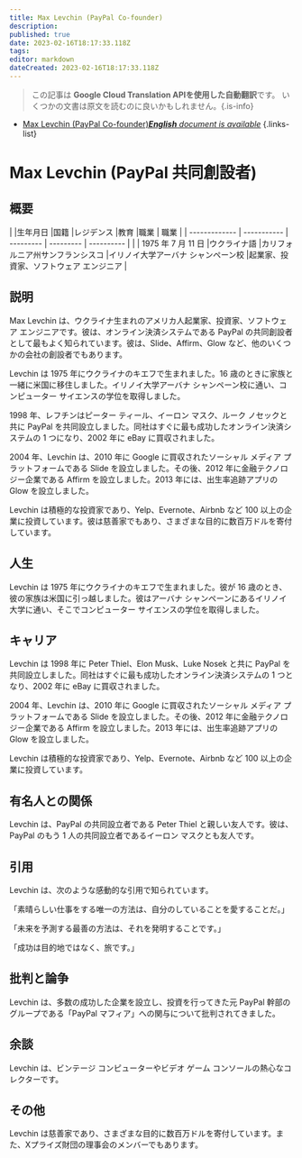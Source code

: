 ```yaml
---
title: Max Levchin (PayPal Co-founder)
description: 
published: true
date: 2023-02-16T18:17:33.118Z
tags: 
editor: markdown
dateCreated: 2023-02-16T18:17:33.118Z
---
```


> この記事は **Google Cloud Translation APIを使用した自動翻訳**です。
いくつかの文書は原文を読むのに良いかもしれません。{.is-info}



- [Max Levchin (PayPal Co-founder)***English** document is available*](/en/Knowledge-base/Dictionary/Person/max-levchin-paypal-co-founder)
{.links-list}


# Max Levchin (PayPal 共同創設者)

## 概要

| |生年月日 |国籍 |レジデンス |教育 |職業 | 職業
| | ------------- | ----------- | --------- | --------- | ---------- |
| | 1975 年 7 月 11 日 |ウクライナ語 |カリフォルニア州サンフランシスコ |イリノイ大学アーバナ シャンペーン校 |起業家、投資家、ソフトウェア エンジニア |

## 説明
Max Levchin は、ウクライナ生まれのアメリカ人起業家、投資家、ソフトウェア エンジニアです。彼は、オンライン決済システムである PayPal の共同創設者として最もよく知られています。彼は、Slide、Affirm、Glow など、他のいくつかの会社の創設者でもあります。

Levchin は 1975 年にウクライナのキエフで生まれました。16 歳のときに家族と一緒に米国に移住しました。イリノイ大学アーバナ シャンペーン校に通い、コンピューター サイエンスの学位を取得しました。

1998 年、レフチンはピーター ティール、イーロン マスク、ルーク ノセックと共に PayPal を共同設立しました。同社はすぐに最も成功したオンライン決済システムの 1 つになり、2002 年に eBay に買収されました。

2004 年、Levchin は、2010 年に Google に買収されたソーシャル メディア プラットフォームである Slide を設立しました。その後、2012 年に金融テクノロジー企業である Affirm を設立しました。2013 年には、出生率追跡アプリの Glow を設立しました。

Levchin は積極的な投資家であり、Yelp、Evernote、Airbnb など 100 以上の企業に投資しています。彼は慈善家でもあり、さまざまな目的に数百万ドルを寄付しています。

## 人生
Levchin は 1975 年にウクライナのキエフで生まれました。彼が 16 歳のとき、彼の家族は米国に引っ越しました。彼はアーバナ シャンペーンにあるイリノイ大学に通い、そこでコンピューター サイエンスの学位を取得しました。

## キャリア
Levchin は 1998 年に Peter Thiel、Elon Musk、Luke Nosek と共に PayPal を共同設立しました。同社はすぐに最も成功したオンライン決済システムの 1 つとなり、2002 年に eBay に買収されました。

2004 年、Levchin は、2010 年に Google に買収されたソーシャル メディア プラットフォームである Slide を設立しました。その後、2012 年に金融テクノロジー企業である Affirm を設立しました。2013 年には、出生率追跡アプリの Glow を設立しました。

Levchin は積極的な投資家であり、Yelp、Evernote、Airbnb など 100 以上の企業に投資しています。

## 有名人との関係
Levchin は、PayPal の共同設立者である Peter Thiel と親しい友人です。彼は、PayPal のもう 1 人の共同設立者であるイーロン マスクとも友人です。

## 引用
Levchin は、次のような感動的な引用で知られています。

「素晴らしい仕事をする唯一の方法は、自分のしていることを愛することだ。」

「未来を予測する最善の方法は、それを発明することです。」

「成功は目的地ではなく、旅です。」

## 批判と論争
Levchin は、多数の成功した企業を設立し、投資を行ってきた元 PayPal 幹部のグループである「PayPal マフィア」への関与について批判されてきました。

## 余談
Levchin は、ビンテージ コンピューターやビデオ ゲーム コンソールの熱心なコレクターです。

## その他
Levchin は慈善家であり、さまざまな目的に数百万ドルを寄付しています。また、Xプライズ財団の理事会のメンバーでもあります。